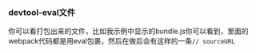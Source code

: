 ### devtool-eval文件

你可以看打包出来的文件，比如我示例中显示的bundle.js你可以看到，里面的webpack代码都是用eval包裹，然后在做后会有这样的一条`// sourceURL`